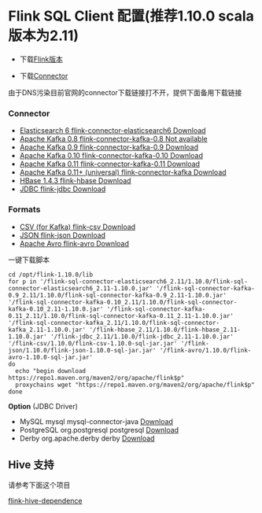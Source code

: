 # Flink SQL Client 配置(推荐1.10.0 scala 版本为2.11)

- 下载[Flink版本](https://flink.apache.org/downloads.html)

- 下载[Connector](https://ci.apache.org/projects/flink/flink-docs-stable/dev/table/connect.html)

由于DNS污染目前官网的connector下载链接打不开，提供下面备用下载链接


### Connector

- [Elasticsearch	6	flink-connector-elasticsearch6	Download](https://repo1.maven.org/maven2/org/apache/flink/flink-sql-connector-elasticsearch6_2.11/1.10.0/flink-sql-connector-elasticsearch6_2.11-1.10.0.jar)
- [Apache Kafka	0.8	flink-connector-kafka-0.8	Not available](#)
- [Apache Kafka	0.9	flink-connector-kafka-0.9	Download](https://repo1.maven.org/maven2/org/apache/flink/flink-sql-connector-kafka-0.9_2.11/1.10.0/flink-sql-connector-kafka-0.9_2.11-1.10.0.jar)
- [Apache Kafka	0.10	flink-connector-kafka-0.10	Download](https://repo1.maven.org/maven2/org/apache/flink/flink-sql-connector-kafka-0.10_2.11/1.10.0/flink-sql-connector-kafka-0.10_2.11-1.10.0.jar)
- [Apache Kafka	0.11	flink-connector-kafka-0.11	Download](https://repo1.maven.org/maven2/org/apache/flink/flink-sql-connector-kafka-0.11_2.11/1.10.0/flink-sql-connector-kafka-0.11_2.11-1.10.0.jar)
- [Apache Kafka	0.11+ (universal)	flink-connector-kafka	Download](https://repo1.maven.org/maven2/org/apache/flink/flink-sql-connector-kafka_2.11/1.10.0/flink-sql-connector-kafka_2.11-1.10.0.jar)
- [HBase	1.4.3	flink-hbase	Download](https://repo1.maven.org/maven2/org/apache/flink/flink-hbase_2.11/1.10.0/flink-hbase_2.11-1.10.0.jar)
- [JDBC	 	flink-jdbc	Download](https://repo1.maven.org/maven2/org/apache/flink/flink-jdbc_2.11/1.10.0/flink-jdbc_2.11-1.10.0.jar)

### Formats

- [CSV (for Kafka)	flink-csv	Download](https://repo1.maven.org/maven2/org/apache/flink/flink-csv/1.10.0/flink-csv-1.10.0-sql-jar.jar)
- [JSON	flink-json	Download](https://repo1.maven.org/maven2/org/apache/flink/flink-json/1.10.0/flink-json-1.10.0-sql-jar.jar)
- [Apache Avro	flink-avro	Download](https://repo1.maven.org/maven2/org/apache/flink/flink-avro/1.10.0/flink-avro-1.10.0-sql-jar.jar)

一键下载脚本

    cd /opt/flink-1.10.0/lib
    for p in '/flink-sql-connector-elasticsearch6_2.11/1.10.0/flink-sql-connector-elasticsearch6_2.11-1.10.0.jar' '/flink-sql-connector-kafka-0.9_2.11/1.10.0/flink-sql-connector-kafka-0.9_2.11-1.10.0.jar' '/flink-sql-connector-kafka-0.10_2.11/1.10.0/flink-sql-connector-kafka-0.10_2.11-1.10.0.jar' '/flink-sql-connector-kafka-0.11_2.11/1.10.0/flink-sql-connector-kafka-0.11_2.11-1.10.0.jar' '/flink-sql-connector-kafka_2.11/1.10.0/flink-sql-connector-kafka_2.11-1.10.0.jar' '/flink-hbase_2.11/1.10.0/flink-hbase_2.11-1.10.0.jar' '/flink-jdbc_2.11/1.10.0/flink-jdbc_2.11-1.10.0.jar' '/flink-csv/1.10.0/flink-csv-1.10.0-sql-jar.jar' '/flink-json/1.10.0/flink-json-1.10.0-sql-jar.jar' '/flink-avro/1.10.0/flink-avro-1.10.0-sql-jar.jar'
    do
      echo "begin download https://repo1.maven.org/maven2/org/apache/flink$p"
      proxychains wget "https://repo1.maven.org/maven2/org/apache/flink$p"
    done


**Option** (JDBC Driver)

- MySQL	mysql	mysql-connector-java	[Download](https://repo1.maven.org/maven2/mysql/mysql-connector-java/)
- PostgreSQL	org.postgresql	postgresql	[Download](https://jdbc.postgresql.org/download.html)
- Derby	org.apache.derby	derby	[Download](http://db.apache.org/derby/derby_downloads.html)


## Hive 支持



请参考下面这个项目 

[flink-hive-dependence](https://github.com/mrzhangboss/flink-hive-dependence)
